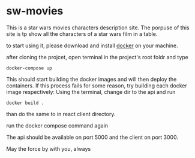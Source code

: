 # sw-movies

This is a star wars movies characters description site.
The porpuse of this site is tp show all the characters of a star wars film in a table.

to start using it, please download and install <a href="https://www.docker.com/" target="_blank">docker</a> on your machine.

after cloning the projcet, open terminal in the project's root foldr and type
```
docker-compose up
```

This should start building the docker images and will then deploy the containers.
If this process fails for some reason, try building each docker image respectively:
Using the terminal, change dir to the api and run 
```
docker build .
```
than do the same to in react client directory.

run the docker compose command again 

The api should be available on port 5000 and the client on port 3000.

May the force by with you, always
